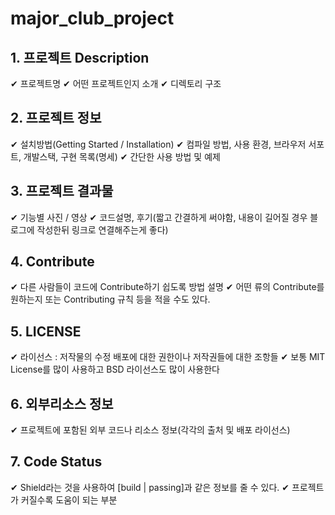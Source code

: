# major_club_project
## 1. 프로젝트 Description
✔ 프로젝트명
✔ 어떤 프로젝트인지 소개
✔ 디렉토리 구조

## 2. 프로젝트 정보

✔ 설치방법(Getting Started / Installation)
✔ 컴파일 방법, 사용 환경, 브라우저 서포트, 개발스택, 구현 목록(명세)
✔ 간단한 사용 방법 및 예제

## 3. 프로젝트 결과물

✔ 기능별 사진 / 영상
✔ 코드설명, 후기(짧고 간결하게 써야함, 내용이 길어질 경우 블로그에 작성한뒤 링크로 연결해주는게 좋다)

## 4. Contribute

✔ 다른 사람들이 코드에 Contribute하기 쉽도록 방법 설명
✔ 어떤 류의 Contribute를 원하는지 또는 Contributing 규칙 등을 적을 수도 있다.

## 5. LICENSE

✔ 라이선스 : 저작물의 수정 배포에 대한 권한이나 저작권들에 대한 조항들
✔ 보통 MIT License를 많이 사용하고 BSD 라이선스도 많이 사용한다

## 6. 외부리소스 정보

✔ 프로젝트에 포함된 외부 코드나 리소스 정보(각각의 출처 및 배포 라이선스)

## 7. Code Status

✔ Shield라는 것을 사용하여 [build | passing]과 같은 정보를 줄 수 있다.
✔ 프로젝트가 커질수록 도움이 되는 부분
